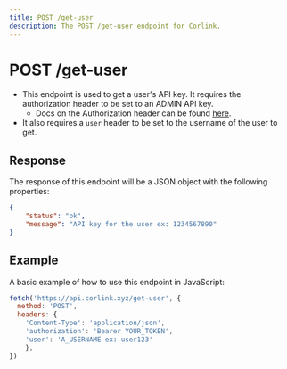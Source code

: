 ```yaml
---
title: POST /get-user
description: The POST /get-user endpoint for Corlink.
---
```


# POST /get-user

- This endpoint is used to get a user's API key. It requires the authorization header to be set to an ADMIN API key.
  - Docs on the Authorization header can be found [here](/api/introduction#authentication).
- It also requires a `user` header to be set to the username of the user to get.

## Response

The response of this endpoint will be a JSON object with the following properties:

```json 
{
    "status": "ok",
    "message": "API key for the user ex: 1234567890"
}
```

## Example

A basic example of how to use this endpoint in JavaScript:

```javascript 
fetch('https://api.corlink.xyz/get-user', {
  method: 'POST',
  headers: {
    'Content-Type': 'application/json',
    'authorization': 'Bearer YOUR_TOKEN',
    'user': 'A_USERNAME ex: user123'
    },
})
```

